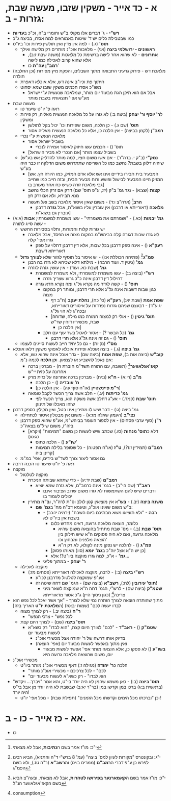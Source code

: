 # א \- כד אייר \- משקין שזבו, מעשה שבת, גזרות \- ב:

* **רש"י** \- ג' דברים אלו מקולי ב"ש וחומרי ב"ה, וכ"כ ב**עדיות**
* כמו שבטבילת כלים יש ד' שיטות באמוראים למה אסרו, בביצה ג"כ
* **תוס'** (ג.) \- למה אין צדין ואין תולשין פירות וכו' ביו"ט
	* **ראשונים \- ירושלמי ביצה** (א:י) \- מלאכות אוכ"נ מותרים רק מלישה ואילך
		* **אחרונים** \- לא שהוא אחר לישה ברשימת כל מלאכות (משנה שבת ז:ב), אלא שהוא קרוב לאכילה כמו לישה
		* **רמב"ן עה"ת** כו'
* מלאכת דש \- פירוק גרעיני התבואה מתוך השבלים, והפקת מיץ מפירות (וכן החלבה) תולדה
	* חיתוך פת וכיו"ב אינה דש, אלא אוכלא דאפרת
	* משו"כ אסרו חכמים משקין שזבו שמא יסחוט
		* אבל אם הוא תיקן הגת מבעוד יום מותר, שמלאכה שנעשית ע"י ישראל מע"ש אפי' תוצאותיו בשבת מותר
* מעשה שבת
	* ראה פ' יו"ט שיעור טו
	* ל**ר' יוסף ור' יצחק** (ביצה ב:) לא גזרו על כל מלאכה הנעשית מאליה, רק פירות ומשקין
		* **תוס'** (שם ג.) \- כן הלכה, משום שפירות וכו' יכול בקל לתולשן
		* **רמב"ן** (לקמן בביצה) \- אין הלכה כן, אלא כל מלאכה הנעשית מאליה אסור
	* מלאכה הנעשית ע"י נכרי
		* בשביל ישראל אסור
			* תוס' () \- חכמים עשו חיזוק לאיסור אמירה לנכרי
		* בשביל עצמו מותר \[אם הנכרי לא מכיר הישראל\]
	* \[**נמק"י** (ב"ק י. בדה"ר) \- אם אשו משום חציו, למה מותר להדליק אש בע"ש שיהיה דלוק בשבת? נחשב כמו כל השריפה שתתרחש משום הדלקה זו כבר היה בע"ש
		* \[המבעיר בית חבירו בידיים אינו אש אלא אדם המזיק, כמו היורה חץ. אש המזיק היינו המבעיר לבישול ופושע ורוח מבעיר הבית, ובזה חייב כמו שחייב גבי מלאכת זורה כשיש כח אחר מעורב בו\]
		* **קצות** (שצ:א) \- נגד גמ' ב"ק (יז:, ע"פ תוס' שם) דרק אם זרק הכלי נחשב מנא תבירא, ולא אם זרק חץ
		* **הרב**[^1] (ארה"צ ו:ד) \- משום שאין איסור מלאכה בשב ואל תעשה
			* **מלאכה** (דאורייתא או דרבנן) אין עוברין עליו בשוא"ת, אבל **גזרה** דרבנן עוברין גם בשוא"ת\]
* **גמ' יבמות** (כא.) \- "ושמרתם את משמרתי" \- עשו משמרת למשמרתי; **אבות** (א:א) \- עשה סייג לתורה
	* יש גזרות קלות וחמורות, ותלוי בסבירות החשש
		* לא גזרו שבות דגזרה קלה בביהש"מ במקום מצוה או הפסד, אבל מלאכה גזרו אפי' קלה
			* **רעק"א** () \- אינה ספק דרבנן בכל שבות, אלא דין דרבנן דתלוי על ספק דאורייתא דשבת
	* **פמ"ג**[^2] (פתיחה הכוללת א:ו) \- יש איסור בל תוסיף לגזור שלא **לצורך גדול**
		* **גמ'** (גיטין ד. ועוד הרבה) \- מילתא דלא שכיחא לא גזרו בה רבנן
		* **גמ'** (שבת כא. ועוד) \- אין עושין גזרה לגזרה
			* **רש"י** (ביצה ב:) \- עשו משמרת למשמרתי, ולא משמרת למשמרת
				* דחילול דין דרבנן אינה כ"כ גרוע שצריך גזרה
			* **תוס'** () \- קשה לגדר מה נקרא גל"ג ומה נקרא חדא גזרה
				* כגון שבות דשבות אינה גל"ג אלא תרי דרבנן, ומותר רק במקום מצוה
					* **שפת אמת** (שבת יא:), **רעק"א** (ס' כח), **נחלת יעקב** (ח"ב דף יג ע"ד) \- דבעצם שניהם גזרות נפרדות על איסורים דאורייתא, ובכה"ג לא הוי גל"ג
					* \[**תוס' גיטין** () \- אולי רק למצוה חמורה כמו מילה, שדוחה שבת, מכשיריו דוחין שד"ש
						* אין הלכה כן\]
				* **גמ'** (כל הבשר ?) \- אסור לאכול בשר עוף עם חלב
					* **תוס'** () \- גם זה אינה גל"ג אלא תרי דרבנן
	* **מס"י** (נקיות) \- גם כל יחיד חייב לעשות סייגים לעצמו
* **גמ' ביצה** (ג.) \- ביצה אוכלא ופירות אוכלא לאפוקי משקין דלאו אוכלא
	* **קוב"ש** (ביצה אות ב), **שפת אמת** (ביצה שם) \- גדר אוכל אינה שהוא גוש, אלא אם נאכל להשביע או לצמאון. ו**כן הלכה** לכמה נ"מ:
		* **קאז'אגלאווער**[^3] (תשובה, עם התורה תשד"מ חוברת ח) \- מברכין ברכה אחרונה על כזית יי"ש
		* **מ"ב** (רי:א) **\- ח"א** (נ:יח) \- מברכין ברכה אחרונה על כזית מרק
			* **ח' עובדיה** () \- כן הלכה
			* \[**ר"מ פיינשטיין** (או"ח סוף עה) \- אין הלכה כן\]
		* **גמ' כריתות** (יג.) \- חלב אשה צריך הכשר לקבל טומאה
			* **תוס' שבת** (קמד.) \- אע"ג דחלב אשה משקה הוא, צריך הכשר לפי שזהו מאכלו של תינוק
* גמ' ביצה (ג:) \- דבר שיש לו מתירין אינו בטל, ואין מקילין בספק דרבנן
	* **נצי"ב** (העמק שאלה מז:א) \- משום אין מבטלין איסור לכתחילה
	* **ר"ן** (סוף ערבי פסחים) \- אין לספור העומר בביהש"מ, אע"פ שהוא ספק דרבנן בזה"ז, משום שיל"מ בצאה"כ
		* \[דלא כ**תוס' מנחות** (סו.) שכתב שיש לעשות כן משום "תמימות" (ויקרא כג:טו)
			* **שו"ע** () \- הלכה כתוס'
			* **רמב"ם** (תמידין ז:ז?), **ט"ז** (או"ח תפט:ה) \- כל שסופר בלילה תמימות קרינן ביה\]
	* גם אסור ליצור צורך לשד"ש בידים, אפי' במ"מ
* ראה פ' יו"ט שיעור טו הכנה דרבה
* מוקצה
	* מוקצה לטלטול
		* **רמב"ם** (שבת יד:יג) \- כדי שתהא שביתה הניכרת
			* **ראב"ד** (שם הי"ב) \- בגמ' אינה כרמב"ם, אלא גזרה שמא יוציא
				* ודברים שיש להם השתמשות לא גזרו משום שרוב הציבור אינם יכולים לעמוד בו
		* **משנה ביצה** (יב.) \- **בש**"א אין מוציאין קטן לולב וס"ת לרה"ר, ו**ב"ה** מתירין
			* ב"ש משום שאינו אוכ"נ, וטעמא דב"ה מח' ב**גמ' שם**:
				* **רבה** \- "ולא תוציאו משא מבתיכם ביום השבת" (ירמיה יז:כב) \- בשבת אין ביו''ט לא
					* כלומר, הוצאה מלאכה גרועה, דאינו מחדש כלום
						* **תוס' שבת** (ב.) \- מס' שבת מתחיל בהוצאה משום שהיא מלאכה גרועה, ואם לא היה פסוקים ה"א שיש חילוק בין הוצאה מלפנים ומבחוץ וכו'
						* **פמ"ג** () \- להלכה יש נפקן מינה לקולא, לא רק ה"א
					* \[כן יש ה"א אצל יוה"כ ב**גמ' יומא** (סו:) מאותו פסוק\]
					* **גמ'** \- א"כ, למה גזרו מוקצה ביו"ט?\! אלא…
				* **ר' יצחק** \- במתוך פליגי
	* מוקצה לאכילה
		* **רש"י ביצה** (ב:) \- לרבה, מוקצה לאכילה דאורייתא (פסחים מז:)
			* אע"פ שמוקצה לטלטול מדרבנן לכו"ע
			* **תוס' עירובין** (לח:), **רשב"א** (ביצה שם) \- הגמ' שם דחה שיטה זה\!
				* **שטמ"ק** (ביצה שם) \- לרש"י, הגמ' דחה ה"א שמוקצה לשאר מיני צריכה[^4] (כגון ניסוך היין) ג"כ אסור מדאורייתא
* מתוך שהותרה הוצאה לצורך הותרה נמי שלא לצורך \- "אך אשר יאכל לכל נפש הוא לבדו יעשה לכם" (שמות יב:טז) \[ה**מלאכת יו"ט** האריך בזה\]
	* **ר"ח** (ביצה יב.) \- רק לצורך מצוה
		* "לכל נפש" \- צרכי הנפש 
	* **תוס' ביצה** (שם) \- לצורך היום קצת
		* **שטמ"ק** () **\- ראב"ד** \- "לכם" לצורך היום קצת, "הוא לבדו" רק כשא"א לעשות מבעוד יום
			* בדיוק אותו דרשה של ר' יהודה אצל מכשירי אוכ"נ
			* ואין מתוך באפשר לעשות מבעוד יום (אפי' הוצאה)
				* **בשו"ע** () לא פסקו כן, אלא הוצאה מותר אפי' אפשר לעשות מבעוד יום, משום שהוצאה מלאכה גרועה היא
* מכשירי אוכ"נ
	* הלכה כ**ר' יהודה** (מגילה ז:) דאף מכשירי אוכ"נ מותר ביו"ט
		* "לכם" \- לכל צרכיכם \- מכשירי אוכ"נ מותר
		* "הוא לבדו" \- רק כשא"א לעשות מבעוד יום
* **תוס' ביצה** (ב:) \- כאן משמע שהמן לא היה יורד בי"ט, והא אמר "ויברך… ויקדש" (בראשית ב:ג) ברכו במן וקדשו במן (בר"ר יא:ב) שבשבת לא היה יורד מן אבל בי"ט היה יורד\!
	* וכן "וברכתו מכל הימים וקדשתו מכל הזמנים" (תפילת שבת) \- מכל אפי' יו"ט\!

# אא \- כז אייר \- כו \- ב.

* כו

[^1]:	י"כ: מו"ז אמר בשם ה**נתיבות**, אבל לא מצאתי

[^2]:	י"ג: ובקונטרס "מקורות לעיון למס' ביצה" (עמ' 8 ברש"י ד"ה והתניא), הביא רבינו לפרש כן ע"פ דברי ה**רמב"ם** (ממרים ב:יט) וה**רשב"א** (ר"ה טז.), ולא בשם הפמ"ג

[^3]:	י"כ: מו"ז אמר בשם ה**קאמארנער בפירושו לטהרות**, אבל לא מצאתי, ובעה"צ הביא בשם הקאז'אגלאווער הנ"ל

[^4]:	consumption